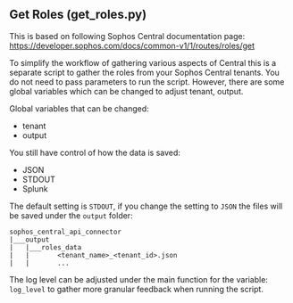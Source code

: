 ## Get Roles (get_roles.py)

This is based on following Sophos Central documentation page: 
https://developer.sophos.com/docs/common-v1/1/routes/roles/get

To simplify the workflow of gathering various aspects of Central this is a separate script to gather the roles from
your Sophos Central tenants. You do not need to pass parameters to run the script. However, there are some global 
variables which can be changed to adjust tenant, output.

Global variables that can be changed:
- tenant
- output

You still have control of how the data is saved:
- JSON
- STDOUT
- Splunk

The default setting is `STDOUT`, if you change the setting to `JSON` the files will be saved under the `output` folder:
```
sophos_central_api_connector
|___output
|   |___roles_data
|   |       <tenant_name>_<tenant_id>.json
|   |       ...
```

The log level can be adjusted under the main function for the variable: `log_level` to gather more granular feedback when
running the script.